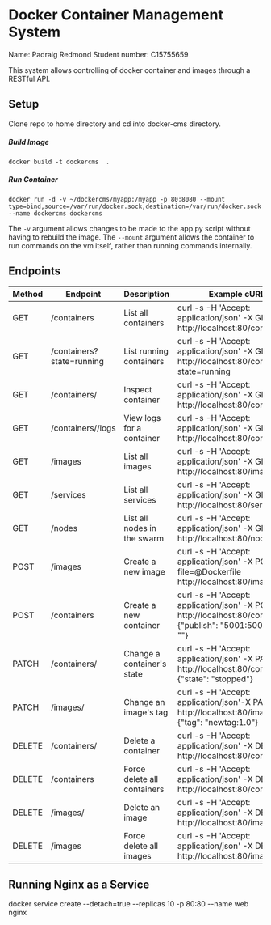 # Docker Container Management System
Name: Padraig Redmond
Student number: C15755659

This system allows controlling of docker container and images through a RESTful API.

## Setup
Clone repo to home directory and cd into docker-cms directory.
##### Build Image
`docker build -t dockercms  .`
##### Run Container
```
docker run -d -v ~/dockercms/myapp:/myapp -p 80:8080 --mount type=bind,source=/var/run/docker.sock,destination=/var/run/docker.sock --name dockercms dockercms
```
The `-v` argument allows changes to be made to the app.py script without having to rebuild the image.
The `--mount` argument allows the container to run commands on the vm itself, rather than running commands internally.

## Endpoints
| Method | Endpoint                  | Description                 | Example cURL call                                                                                                         |
|--------|---------------------------|-----------------------------|---------------------------------------------------------------------------------------------------------------------------|
| GET    | /containers               | List all containers         | curl -s -H 'Accept: application/json' -X GET http://localhost:80/containers                                               |
| GET    | /containers?state=running | List running containers     | curl -s -H 'Accept: application/json' -X GET http://localhost:80/containers?state=running                                 |
| GET    | /containers/<id>          | Inspect container           | curl -s -H 'Accept: application/json' -X GET http://localhost:80/containers/<id>                                          |
| GET    | /containers/<id>/logs     | View logs for a container   | curl -s -H 'Accept: application/json' -X GET http://localhost:80/containers/<id>/logs                                     |
| GET    | /images                   | List all images             | curl -s -H 'Accept: application/json' -X GET http://localhost:80/images                                                   |
| GET    | /services                 | List all services           | curl -s -H 'Accept: application/json' -X GET http://localhost:80/services                                                 |
| GET    | /nodes                    | List all nodes in the swarm | curl -s -H 'Accept: application/json' -X GET http://localhost:80/nodes                                                    |
| POST   | /images                   | Create a new image          | curl -s -H 'Accept: application/json' -X POST -F file=@Dockerfile http://localhost:80/images                              |
| POST   | /containers               | Create a new container      | curl -s -H 'Accept: application/json' -X POST http://localhost:80/containers -d {"publish": "5001:5002", "image": "<id>"} |
| PATCH  | /containers/<id>          | Change a container's state  | curl -s -H 'Accept: application/json' -X PATCH http://localhost:80/containers/<id>  -d {"state": "stopped"}               |
| PATCH  | /images/<id>              | Change an image's tag       | curl -s -H 'Accept: application/json'-X PATCH http://localhost:80/images/<id>  -d {"tag": "newtag:1.0"}                   |
| DELETE | /containers/<id>          | Delete a container          | curl -s -H 'Accept: application/json' -X DELETE http://localhost:80/containers/<id>                                       |
| DELETE | /containers               | Force delete all containers | curl -s -H 'Accept: application/json' -X DELETE http://localhost:80/containers                                            |
| DELETE | /images/<id>              | Delete an image             | curl -s -H 'Accept: application/json' -X DELETE http://localhost:80/images/<id>                                           |
| DELETE | /images                   | Force delete all images     | curl -s -H 'Accept: application/json' -X DELETE http://localhost:80/images                                                |



## Running Nginx as a Service
docker service create --detach=true --replicas 10 -p 80:80 --name web nginx